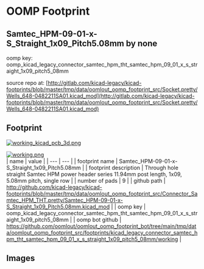# OOMP Footprint  
## Samtec_HPM-09-01-x-S_Straight_1x09_Pitch5.08mm  by none  
  
oomp key: oomp_kicad_legacy_connector_samtec_hpm_tht_samtec_hpm_09_01_x_s_straight_1x09_pitch5_08mm  
  
source repo at: [http://gitlab.com/kicad-legacy/kicad-footprints/blob/master/tmp/data/oomlout_oomp_footprint_src/Socket.pretty/Wells_648-0482211SA01.kicad_mod](http://gitlab.com/kicad-legacy/kicad-footprints/blob/master/tmp/data/oomlout_oomp_footprint_src/Socket.pretty/Wells_648-0482211SA01.kicad_mod)  
## Footprint  
  
[![working_kicad_pcb_3d.png](working_kicad_pcb_3d_600.png)](working_kicad_pcb_3d.png)  
  
[![working.png](working_600.png)](working.png)  
| name | value | 
| --- | --- | 
| footprint name | Samtec_HPM-09-01-x-S_Straight_1x09_Pitch5.08mm | 
| footprint description | Through hole straight Samtec HPM power header series 11.94mm post length, 1x09, 5.08mm pitch, single row | 
| number of pads | 9 | 
| github path | http://github.com/kicad-legacy/kicad-footprints/blob/master/tmp/data/oomlout_oomp_footprint_src/Connector_Samtec_HPM_THT.pretty/Samtec_HPM-09-01-x-S_Straight_1x09_Pitch5.08mm.kicad_mod | 
| oomp key | oomp_kicad_legacy_connector_samtec_hpm_tht_samtec_hpm_09_01_x_s_straight_1x09_pitch5_08mm | 
| oomp bot github | https://github.com/oomlout/oomlout_oomp_footprint_bot/tree/main/tmp/data/oomlout_oomp_footprint_src/footprints/kicad_legacy_connector_samtec_hpm_tht_samtec_hpm_09_01_x_s_straight_1x09_pitch5_08mm/working | 
## Images  
